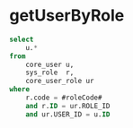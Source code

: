 getUserByRole
===

```sql
select 
    u.* 
from 
    core_user u,
    sys_role  r,
    core_user_role ur 
where 
    r.code = #roleCode# 
    and r.ID = ur.ROLE_ID 
    and ur.USER_ID = u.ID
```
	
	
	
	

